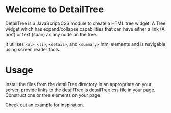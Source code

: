 Welcome to DetailTree
=====================

DetailTree is a JavaScript/CSS module to create a HTML tree widget. 
A Tree widget which has expand/collapse capabilities that can have either a link (A href) or text (span) 
as any node on the tree.

It utilises ```<ul>```, ```<li>```, ```<detail>```, and ```<summary>``` html elements and is navigable using screen reader tools.
   
Usage
=====

Install the files from the detailTree directory in an appropriate on your server, 
provide links to the detailTree.js detailTree.css file in your page. Construct one or tree
elements on your page.

Check out an example for inspiration.

